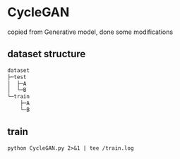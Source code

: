 # CycleGAN
copied from Generative model, done some modifications

## dataset structure
```bash
dataset
├─test
│  ├─A
│  └─B
└─train
    ├─A
    └─B
```

## train
```python CycleGAN.py 2>&1 | tee /train.log```
